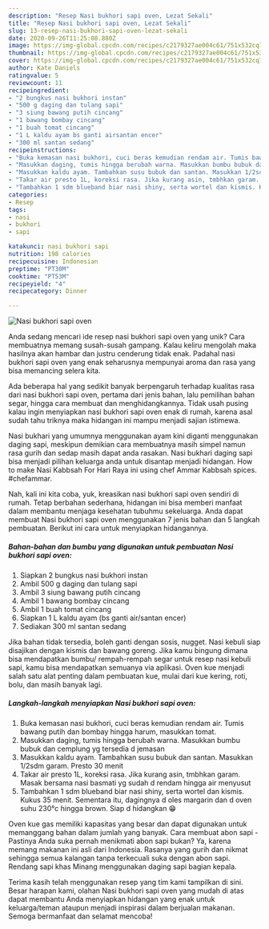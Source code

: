 ```yaml
---
description: "Resep Nasi bukhori sapi oven, Lezat Sekali"
title: "Resep Nasi bukhori sapi oven, Lezat Sekali"
slug: 13-resep-nasi-bukhori-sapi-oven-lezat-sekali
date: 2020-09-26T11:25:08.880Z
image: https://img-global.cpcdn.com/recipes/c2179327ae004c61/751x532cq70/nasi-bukhori-sapi-oven-foto-resep-utama.jpg
thumbnail: https://img-global.cpcdn.com/recipes/c2179327ae004c61/751x532cq70/nasi-bukhori-sapi-oven-foto-resep-utama.jpg
cover: https://img-global.cpcdn.com/recipes/c2179327ae004c61/751x532cq70/nasi-bukhori-sapi-oven-foto-resep-utama.jpg
author: Kate Daniels
ratingvalue: 5
reviewcount: 11
recipeingredient:
- "2 bungkus nasi bukhori instan"
- "500 g daging dan tulang sapi"
- "3 siung bawang putih cincang"
- "1 bawang bombay cincang"
- "1 buah tomat cincang"
- "1 L kaldu ayam bs ganti airsantan encer"
- "300 ml santan sedang"
recipeinstructions:
- "Buka kemasan nasi bukhori, cuci beras kemudian rendam air. Tumis bawang putih dan bombay hingga harum, masukkan tomat."
- "Masukkan daging, tumis hingga berubah warna. Masukkan bumbu bubuk dan cemplung yg tersedia d jemasan"
- "Masukkan kaldu ayam. Tambahkan susu bubuk dan santan. Masukkan 1/2sdm garam. Presto 30 menit"
- "Takar air presto 1L, koreksi rasa. Jika kurang asin, tmbhkan garam. Masak bersama nasi basmati yg sudah d rendam hingga air menyusut"
- "Tambahkan 1 sdm blueband biar nasi shiny, serta wortel dan kismis. Kukus 35 menit. Sementara itu, dagingnya d oles margarin dan d oven suhu 230°c hingga brown. Siap d hidangkan 😁"
categories:
- Resep
tags:
- nasi
- bukhori
- sapi

katakunci: nasi bukhori sapi 
nutrition: 198 calories
recipecuisine: Indonesian
preptime: "PT30M"
cooktime: "PT53M"
recipeyield: "4"
recipecategory: Dinner

---
```



![Nasi bukhori sapi oven](https://img-global.cpcdn.com/recipes/c2179327ae004c61/751x532cq70/nasi-bukhori-sapi-oven-foto-resep-utama.jpg)

Anda sedang mencari ide resep nasi bukhori sapi oven yang unik? Cara membuatnya memang susah-susah gampang. Kalau keliru mengolah maka hasilnya akan hambar dan justru cenderung tidak enak. Padahal nasi bukhori sapi oven yang enak seharusnya mempunyai aroma dan rasa yang bisa memancing selera kita.

Ada beberapa hal yang sedikit banyak berpengaruh terhadap kualitas rasa dari nasi bukhori sapi oven, pertama dari jenis bahan, lalu pemilihan bahan segar, hingga cara membuat dan menghidangkannya. Tidak usah pusing kalau ingin menyiapkan nasi bukhori sapi oven enak di rumah, karena asal sudah tahu triknya maka hidangan ini mampu menjadi sajian istimewa.

Nasi bukhari yang umumnya menggunakan ayam kini diganti menggunakan daging sapi, meskipun demikian cara membuatnya masih simpel namun rasa gurih dan sedap masih dapat anda rasakan. Nasi bukhari daging sapi bisa menjadi pilihan keluarga anda untuk disantap menjadi hidangan. How to make Nasi Kabbsah For Hari Raya ini using chef Ammar Kabbsah spices. #chefammar.


Nah, kali ini kita coba, yuk, kreasikan nasi bukhori sapi oven sendiri di rumah. Tetap berbahan sederhana, hidangan ini bisa memberi manfaat dalam membantu menjaga kesehatan tubuhmu sekeluarga. Anda dapat membuat Nasi bukhori sapi oven menggunakan 7 jenis bahan dan 5 langkah pembuatan. Berikut ini cara untuk menyiapkan hidangannya.

<!--inarticleads1-->

##### Bahan-bahan dan bumbu yang digunakan untuk pembuatan Nasi bukhori sapi oven:

1. Siapkan 2 bungkus nasi bukhori instan
1. Ambil 500 g daging dan tulang sapi
1. Ambil 3 siung bawang putih cincang
1. Ambil 1 bawang bombay cincang
1. Ambil 1 buah tomat cincang
1. Siapkan 1 L kaldu ayam (bs ganti air/santan encer)
1. Sediakan 300 ml santan sedang


Jika bahan tidak tersedia, boleh ganti dengan sosis, nugget. Nasi kebuli siap disajikan dengan kismis dan bawang goreng. Jika kamu bingung dimana bisa mendapatkan bumbu/ rempah-rempah segar untuk resep nasi kebuli sapi, kamu bisa mendapatkan semuanya via aplikasi. Oven kue menjadi salah satu alat penting dalam pembuatan kue, mulai dari kue kering, roti, bolu, dan masih banyak lagi. 

<!--inarticleads2-->

##### Langkah-langkah menyiapkan Nasi bukhori sapi oven:

1. Buka kemasan nasi bukhori, cuci beras kemudian rendam air. Tumis bawang putih dan bombay hingga harum, masukkan tomat.
1. Masukkan daging, tumis hingga berubah warna. Masukkan bumbu bubuk dan cemplung yg tersedia d jemasan
1. Masukkan kaldu ayam. Tambahkan susu bubuk dan santan. Masukkan 1/2sdm garam. Presto 30 menit
1. Takar air presto 1L, koreksi rasa. Jika kurang asin, tmbhkan garam. Masak bersama nasi basmati yg sudah d rendam hingga air menyusut
1. Tambahkan 1 sdm blueband biar nasi shiny, serta wortel dan kismis. Kukus 35 menit. Sementara itu, dagingnya d oles margarin dan d oven suhu 230°c hingga brown. Siap d hidangkan 😁


Oven kue gas memiliki kapasitas yang besar dan dapat digunakan untuk memanggang bahan dalam jumlah yang banyak. Cara membuat abon sapi - Pastinya Anda suka pernah menikmati abon sapi bukan? Ya, karena memang makanan ini asli dari Indonesia. Rasanya yang gurih dan nikmat sehingga semua kalangan tanpa terkecuali suka dengan abon sapi. Rendang sapi khas Minang menggunakan daging sapi bagian kepala. 

Terima kasih telah menggunakan resep yang tim kami tampilkan di sini. Besar harapan kami, olahan Nasi bukhori sapi oven yang mudah di atas dapat membantu Anda menyiapkan hidangan yang enak untuk keluarga/teman ataupun menjadi inspirasi dalam berjualan makanan. Semoga bermanfaat dan selamat mencoba!
